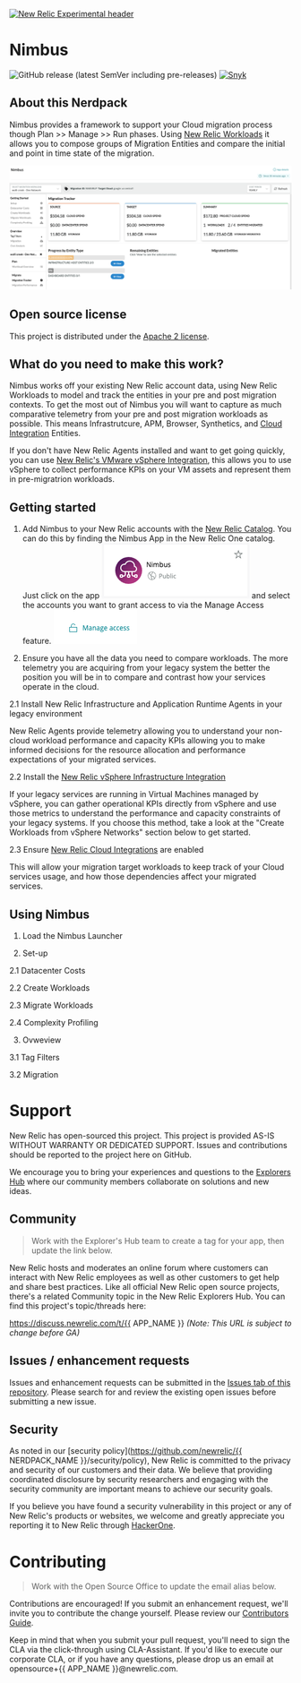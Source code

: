 [![New Relic Experimental header](https://github.com/newrelic/opensource-website/raw/master/src/images/categories/Experimental.png)](https://opensource.newrelic.com/oss-category/#new-relic-experimental)

# Nimbus

![GitHub release (latest SemVer including pre-releases)](https://img.shields.io/github/v/release/newrelic/nr1-nimbus?include_prereleases&sort=semver) [![Snyk](https://snyk.io/test/github/newrelic/nr1-nimbus/badge.svg)](https://snyk.io/test/github/newrelic/nr1-nimbus)

## About this Nerdpack

Nimbus provides a framework to support your Cloud migration process though Plan >> Manage >> Run phases. Using [New Relic Workloads](https://docs.newrelic.com/docs/new-relic-one/use-new-relic-one/workloads/workloads-isolate-resolve-incidents-faster) it allows you to compose groups of Migration Entities and compare the initial and point in time state of the migration. 

![Screenshot #1](screenshots/demo-nimbus-migration-tracker.png)

## Open source license

This project is distributed under the [Apache 2 license](LICENSE).

## What do you need to make this work?

Nimbus works off your existing New Relic account data, using New Relic Workloads to model and track the entities in your pre and post migration contexts. To get the most out of Nimbus you will want to capture as much comparative telemetry from your pre and post migration workloads as possible. This means Infrastrutcure, APM, Browser, Synthetics, and [Cloud Integration](https://docs.newrelic.com/docs/integrations/infrastructure-integrations/cloud-integrations) Entities. 

If you don't have New Relic Agents installed and want to get going quickly, you can use [New Relic's VMware vSphere Integration](https://docs.newrelic.com/docs/integrations/host-integrations/host-integrations-list/vmware-vsphere-monitoring-integration), this allows you to use vSphere to collect performance KPIs on your VM assets and represent them in pre-migratrion workloads.   


## Getting started

1. Add Nimbus to your New Relic accounts with the [New Relic Catalog](http://newrelic.com). You can do this by finding the Nimbus App in the New Relic One catalog. Just click on the app
![Screenshot #2](screenshots/nimbus_launcher.png)
and select the accounts you want to grant access to via the Manage Access feature.
![Screenshot #3](screenshots/manage-access.png)


2. Ensure you have all the data you need to compare workloads. The more telemetry you are acquiring from your legacy system the better the position you will be in to compare and contrast how your services operate in the cloud. 

2.1 Install New Relic Infrastructure and Application Runtime Agents in your legacy environment

New Relic Agents provide telemetry allowing you to understand your non-cloud workload performance and capacity KPIs allowing you to make informed decisions for the resource allocation and performance expectations of your migrated services.   

2.2 Install the [New Relic vSphere Infrastructure Integration](https://docs.newrelic.com/docs/integrations/host-integrations/host-integrations-list/vmware-vsphere-monitoring-integration)  

If your legacy services are running in Virtual Machines managed by vSphere, you can gather operational KPIs directly from vSphere and use those metrics to understand the performance and capacity constraints of your legacy systems. If you choose this method, take a look at the "Create Workloads from vSphere Networks" section below to get started.  

2.3 Ensure [New Relic Cloud Integrations](https://docs.newrelic.com/docs/integrations/infrastructure-integrations/cloud-integrations) are enabled

This will allow your migration target workloads to keep track of your Cloud services usage, and how those dependencies affect your migrated services.  


## Using Nimbus

1. Load the Nimbus Launcher

2. Set-up

2.1 Datacenter Costs

2.2 Create Workloads

2.3 Migrate Workloads

2.4 Complexity Profiling

3. Ovweview

3.1 Tag Filters

3.2 Migration


# Support

New Relic has open-sourced this project. This project is provided AS-IS WITHOUT WARRANTY OR DEDICATED SUPPORT. Issues and contributions should be reported to the project here on GitHub.

We encourage you to bring your experiences and questions to the [Explorers Hub](https://discuss.newrelic.com) where our community members collaborate on solutions and new ideas.

## Community

> Work with the Explorer's Hub team to create a tag for your app, then update the link below.

New Relic hosts and moderates an online forum where customers can interact with New Relic employees as well as other customers to get help and share best practices. Like all official New Relic open source projects, there's a related Community topic in the New Relic Explorers Hub. You can find this project's topic/threads here:

https://discuss.newrelic.com/t/{{ APP_NAME }}
*(Note: This URL is subject to change before GA)*

## Issues / enhancement requests

Issues and enhancement requests can be submitted in the [Issues tab of this repository](../../issues). Please search for and review the existing open issues before submitting a new issue.

## Security

As noted in our [security policy](https://github.com/newrelic/{{ NERDPACK_NAME }}/security/policy), New Relic is committed to the privacy and security of our customers and their data. We believe that providing coordinated disclosure by security researchers and engaging with the security community are important means to achieve our security goals.

If you believe you have found a security vulnerability in this project or any of New Relic's products or websites, we welcome and greatly appreciate you reporting it to New Relic through [HackerOne](https://hackerone.com/newrelic).

# Contributing

> Work with the Open Source Office to update the email alias below.

Contributions are encouraged! If you submit an enhancement request, we'll invite you to contribute the change yourself. Please review our [Contributors Guide](CONTRIBUTING.md).

Keep in mind that when you submit your pull request, you'll need to sign the CLA via the click-through using CLA-Assistant. If you'd like to execute our corporate CLA, or if you have any questions, please drop us an email at opensource+{{ APP_NAME }}@newrelic.com.

